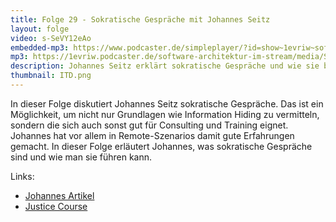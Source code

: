 ```yaml
---
title: Folge 29 - Sokratische Gespräche mit Johannes Seitz
layout: folge
video: s-SeVY12eAo
embedded-mp3: https://www.podcaster.de/simpleplayer/?id=show~1evriw~software-architektur-im-stream~pod-5fce8113c2cab924296371&v=1607369505
mp3: https://1evriw.podcaster.de/software-architektur-im-stream/media/SokratischeGesprache.mp3
description: Johannes Seitz erklärt sokratische Gespräche und wie sie bei Software-Architektur-Beratung und -Training helfen können.
thumbnail: ITD.png
---
```


In dieser Folge diskutiert Johannes Seitz sokratische Gespräche. Das
ist ein Möglichkeit, um nicht nur Grundlagen wie Information Hiding zu
vermitteln, sondern die sich auch sonst gut für Consulting und
Training eignet. Johannes hat vor allem in Remote-Szenarios damit gute
Erfahrungen gemacht. In dieser Folge erläutert Johannes, was
sokratische Gespräche sind und wie man sie führen kann.

Links:
* [Johannes Artikel](https://www.innoq.com/de/articles/2020/02/architekturentscheidungen-im-agilen-team/)
* [Justice Course](https://justiceharvard.org/justicecourse/)

